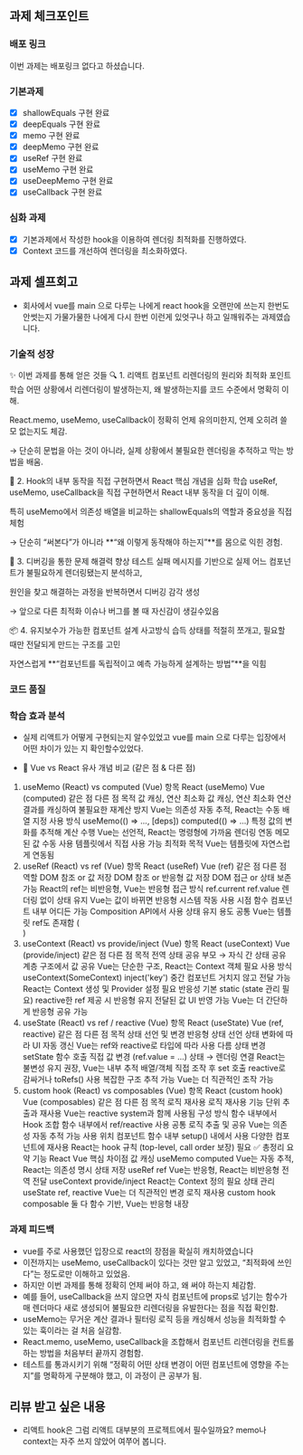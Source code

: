 ## 과제 체크포인트

### 배포 링크
 
이번 과제는 배포링크 없다고 하셨습니다.

### 기본과제

- [x] shallowEquals 구현 완료
- [x] deepEquals 구현 완료
- [x] memo 구현 완료
- [x] deepMemo 구현 완료
- [x] useRef 구현 완료
- [x] useMemo 구현 완료
- [x] useDeepMemo 구현 완료
- [x] useCallback 구현 완료

### 심화 과제

- [x] 기본과제에서 작성한 hook을 이용하여 렌더링 최적화를 진행하였다.
- [x] Context 코드를 개선하여 렌더링을 최소화하였다.

## 과제 셀프회고

<!-- 과제에 대한 회고를 작성해주세요 -->

- 회사에서 vue를 main 으로 다루는 나에게 react hook을 오랜만에 쓰는지 한번도 안썻는지 가물가물한 나에게 다시 한번 이런게 있엇구나 하고 일깨워주는 과제였습니다.

### 기술적 성장
<!-- 예시
- 새로 학습한 개념
- 기존 지식의 재발견/심화
- 구현 과정에서의 기술적 도전과 해결
-->

✨ 이번 과제를 통해 얻은 것들
🔍 1. 리액트 컴포넌트 리렌더링의 원리와 최적화 포인트 학습
어떤 상황에서 리렌더링이 발생하는지, 왜 발생하는지를 코드 수준에서 명확히 이해.

React.memo, useMemo, useCallback이 정확히 언제 유의미한지, 언제 오히려 쓸모 없는지도 체감.

→ 단순히 문법을 아는 것이 아니라, 실제 상황에서 불필요한 렌더링을 추적하고 막는 방법을 배움.

🧠 2. Hook의 내부 동작을 직접 구현하면서 React 핵심 개념을 심화 학습
useRef, useMemo, useCallback을 직접 구현하면서 React 내부 동작을 더 깊이 이해.

특히 useMemo에서 의존성 배열을 비교하는 shallowEquals의 역할과 중요성을 직접 체험

→ 단순히 “써본다”가 아니라 **“왜 이렇게 동작해야 하는지”**를 몸으로 익힌 경험.

🔧 3. 디버깅을 통한 문제 해결력 향상
테스트 실패 메시지를 기반으로 실제 어느 컴포넌트가 불필요하게 렌더링됐는지 분석하고,

원인을 찾고 해결하는 과정을 반복하면서 디버깅 감각 생성

→ 앞으로 다른 최적화 이슈나 버그를 볼 때 자신감이 생길수있음

📦 4. 유지보수가 가능한 컴포넌트 설계 사고방식 습득
상태를 적절히 쪼개고, 필요할 때만 전달되게 만드는 구조를 고민

자연스럽게 **“컴포넌트를 독립적이고 예측 가능하게 설계하는 방법”**을 익힘


### 코드 품질
<!-- 예시
- 특히 만족스러운 구현
- 리팩토링이 필요한 부분
- 코드 설계 관련 고민과 결정
-->

### 학습 효과 분석
<!-- 예시
- 가장 큰 배움이 있었던 부분
- 추가 학습이 필요한 영역
- 실무 적용 가능성
-->
- 실제 리액트가 어떻게 구현되는지 알수있었고 vue를 main 으로 다루는 입장에서 어떤 차이가 있는 지 확인할수있었다.

- 🧠 Vue vs React 유사 개념 비교 (같은 점 & 다른 점)
1. useMemo (React) vs computed (Vue)
항목	React (useMemo)	Vue (computed)	같은 점	다른 점
목적	값 캐싱, 연산 최소화	값 캐싱, 연산 최소화	연산 결과를 캐싱하여 불필요한 재계산 방지	Vue는 의존성 자동 추적, React는 수동 배열 지정
사용 방식	useMemo(() => ..., [deps])	computed(() => ...)	특정 값의 변화를 추적해 계산 수행	Vue는 선언적, React는 명령형에 가까움
렌더링 연동	메모된 값 수동 사용	템플릿에서 직접 사용 가능	최적화 목적	Vue는 템플릿에 자연스럽게 연동됨
2. useRef (React) vs ref (Vue)
항목	React (useRef)	Vue (ref)	같은 점	다른 점
역할	DOM 참조 or 값 저장	DOM 참조 or 반응형 값 저장	DOM 접근 or 상태 보존 가능	React의 ref는 비반응형, Vue는 반응형
접근 방식	ref.current	ref.value	렌더링 없이 상태 유지	Vue는 값이 바뀌면 반응형 시스템 작동
사용 시점	함수 컴포넌트 내부 어디든 가능	Composition API에서 사용	상태 유지 용도 공통	Vue는 템플릿 ref도 존재함 (<div ref="box">)
3. useContext (React) vs provide/inject (Vue)
항목	React (useContext)	Vue (provide/inject)	같은 점	다른 점
목적	전역 상태 공유	부모 → 자식 간 상태 공유	계층 구조에서 값 공유	Vue는 단순한 구조, React는 Context 객체 필요
사용 방식	useContext(SomeContext)	inject('key')	중간 컴포넌트 거치지 않고 전달 가능	React는 Context 생성 및 Provider 설정 필요
반응성	기본 static (state 관리 필요)	reactive한 ref 제공 시 반응형 유지	전달된 값 UI 반영 가능	Vue는 더 간단하게 반응형 공유 가능
4. useState (React) vs ref / reactive (Vue)
항목	React (useState)	Vue (ref, reactive)	같은 점	다른 점
목적	상태 선언 및 변경	반응형 상태 선언	상태 변화에 따라 UI 자동 갱신	Vue는 ref와 reactive로 타입에 따라 사용 다름
상태 변경	setState 함수 호출	직접 값 변경 (ref.value = ...)	상태 → 렌더링 연결	React는 불변성 유지 권장, Vue는 내부 추적
배열/객체	직접 조작 후 set 호출	reactive로 감싸거나 toRefs() 사용	복잡한 구조 추적 가능	Vue는 더 직관적인 조작 가능
5. custom hook (React) vs composables (Vue)
항목	React (custom hook)	Vue (composables)	같은 점	다른 점
목적	로직 재사용	로직 재사용	기능 단위 추출과 재사용	Vue는 reactive system과 함께 사용됨
구성 방식	함수 내부에서 Hook 조합	함수 내부에서 ref/reactive 사용	공통 로직 추출 및 공유	Vue는 의존성 자동 추적 가능
사용 위치	컴포넌트 함수 내부	setup() 내에서 사용	다양한 컴포넌트에 재사용	React는 hook 규칙 (top-level, call order 보장) 필요
✅ 총정리 요약
기능	React	Vue	핵심 차이점
값 캐싱	useMemo	computed	Vue는 자동 추적, React는 의존성 명시
상태 저장	useRef	ref	Vue는 반응형, React는 비반응형
전역 전달	useContext	provide/inject	React는 Context 정의 필요
상태 관리	useState	ref, reactive	Vue는 더 직관적인 변경
로직 재사용	custom hook	composable	둘 다 함수 기반, Vue는 반응형 내장


### 과제 피드백
<!-- 예시
- 과제에서 모호하거나 애매했던 부분
- 과제에서 좋았던 부분
-->
- vue를 주로 사용했던 입장으로 react의 장점을 확실히 캐치하였습니다
- 이전까지는 useMemo, useCallback이 있다는 것만 알고 있었고, “최적화에 쓰인다”는 정도로만 이해하고 있었음.
- 하지만 이번 과제를 통해 정확히 언제 써야 하고, 왜 써야 하는지 체감함.
- 예를 들어, useCallback을 쓰지 않으면 자식 컴포넌트에 props로 넘기는 함수가 매 렌더마다 새로 생성되어 불필요한 리렌더링을 유발한다는 점을 직접 확인함.
- useMemo는 무거운 계산 결과나 필터링 로직 등을 캐싱해서 성능을 최적화할 수 있는 훅이라는 걸 처음 실감함.
- React.memo, useMemo, useCallback을 조합해서 컴포넌트 리렌더링을 컨트롤하는 방법을 처음부터 끝까지 경험함.
- 테스트를 통과시키기 위해 “정확히 어떤 상태 변경이 어떤 컴포넌트에 영향을 주는지”를 명확하게 구분해야 했고, 이 과정이 큰 공부가 됨.



## 리뷰 받고 싶은 내용

<!--
피드백 받고 싶은 내용을 구체적으로 남겨주세요
모호한 요청은 피드백을 남기기 어렵습니다.

참고링크: https://chatgpt.com/share/675b6129-515c-8001-ba72-39d0fa4c7b62

모호한 요청의 예시)
- 코드 스타일에 대한 피드백 부탁드립니다.
- 코드 구조에 대한 피드백 부탁드립니다.
- 개념적인 오류에 대한 피드백 부탁드립니다.
- 추가 구현이 필요한 부분에 대한 피드백 부탁드립니다.

구체적인 요청의 예시)
- 현재 함수와 변수명을 보면 직관성이 떨어지는 것 같습니다. 함수와 변수를 더 명확하게 이름 지을 수 있는 방법에 대해 조언해주실 수 있나요?
- 현재 파일 단위로 코드가 분리되어 있지만, 모듈화나 계층화가 부족한 것 같습니다. 어떤 기준으로 클래스를 분리하거나 모듈화를 진행하면 유지보수에 도움이 될까요?
- MVC 패턴을 따르려고 했는데, 제가 구현한 구조가 MVC 원칙에 맞게 잘 구성되었는지 검토해주시고, 보완할 부분을 제안해주실 수 있을까요?
- 컴포넌트 간의 의존성이 높아져서 테스트하기 어려운 상황입니다. 의존성을 낮추고 테스트 가능성을 높이는 구조 개선 방안이 있을까요?
-->

- 리액트 hook은 그럼 리액트 대부분의 프로젝트에서 필수일까요? memo나 context는 자주 쓰지 않았어 여쭈어 봅니다.
